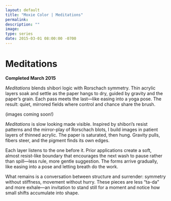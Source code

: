 ```yaml
---
layout: default
title: "Moxie Color | Meditations"
permalink: 
description: ""
image: 
type: series  
date: 2015-03-01 08:00:00 -0700
---
```


# Meditations  
**Completed March 2015**  

*Meditations* blends shibori logic with Rorschach symmetry. Thin acrylic layers soak and settle as the paper hangs to dry, guided by gravity and the paper’s grain. Each pass meets the last—like easing into a yoga pose. The result: quiet, mirrored fields where control and chance share the brush.  

(images coming soon!)  

*Meditations* is slow looking made visible. Inspired by shibori’s resist patterns and the mirror-play of Rorschach blots, I build images in patient layers of thinned acrylic. The paper is saturated, then hung. Gravity pulls, fibers steer, and the pigment finds its own edges.

Each layer listens to the one before it. Prior applications create a soft, almost resist-like boundary that encourages the next wash to pause rather than spill—less rule, more gentle suggestion. The forms arrive gradually, like easing into a pose and letting breath do the work.

What remains is a conversation between structure and surrender: symmetry without stiffness, movement without hurry. These pieces are less “ta-da” and more exhale—an invitation to stand still for a moment and notice how small shifts accumulate into shape.
